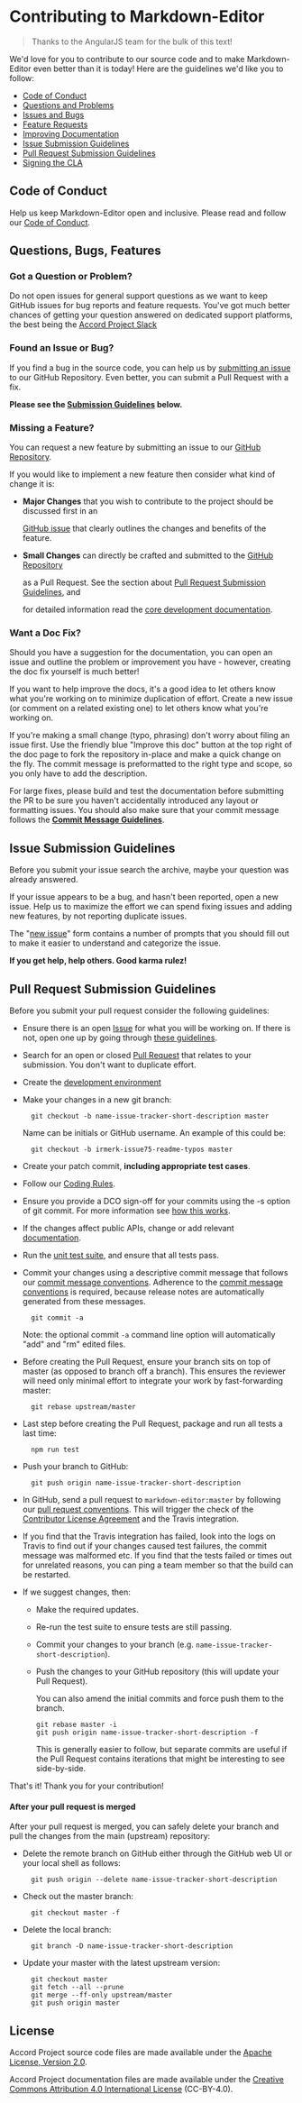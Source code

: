 # Contributing to Markdown-Editor

> Thanks to the AngularJS team for the bulk of this text!

We'd love for you to contribute to our source code and to make Markdown-Editor even better than it is today! Here are the guidelines we'd like you to follow:

* [Code of Conduct][contribute.coc]
* [Questions and Problems][contribute.question]
* [Issues and Bugs][contribute.issue]
* [Feature Requests][contribute.feature]
* [Improving Documentation][contribute.docs]
* [Issue Submission Guidelines][contribute.submit]
* [Pull Request Submission Guidelines][contribute.submitpr]
* [Signing the CLA][contribute.cla]

## <a name="coc"></a> Code of Conduct

Help us keep Markdown-Editor open and inclusive. Please read and follow our [Code of Conduct][coc].

## <a name="requests"></a> Questions, Bugs, Features

### <a name="question"></a> Got a Question or Problem?

Do not open issues for general support questions as we want to keep GitHub issues for bug reports and feature requests. You've got much better chances of getting your question answered on dedicated support platforms, the best being the [Accord Project Slack][apslack]

### <a name="issue"></a> Found an Issue or Bug?

If you find a bug in the source code, you can help us by [submitting an issue][github-issues] to our GitHub Repository. Even better, you can submit a Pull Request with a fix.

**Please see the **[**Submission Guidelines**][contribute.submit]** below.**

### <a name="feature"></a> Missing a Feature?

You can request a new feature by submitting an issue to our [GitHub Repository][github].

If you would like to implement a new feature then consider what kind of change it is:

* **Major Changes** that you wish to contribute to the project should be discussed first in an

  [GitHub issue][github-issues] that clearly outlines the changes and benefits of the feature.

* **Small Changes** can directly be crafted and submitted to the [GitHub Repository][github]

  as a Pull Request. See the section about [Pull Request Submission Guidelines][contribute.submitpr], and

  for detailed information read the [core development documentation][developers].

### <a name="docs"></a> Want a Doc Fix?

Should you have a suggestion for the documentation, you can open an issue and outline the problem or improvement you have - however, creating the doc fix yourself is much better!

If you want to help improve the docs, it's a good idea to let others know what you're working on to minimize duplication of effort. Create a new issue \(or comment on a related existing one\) to let others know what you're working on.

If you're making a small change \(typo, phrasing\) don't worry about filing an issue first. Use the friendly blue "Improve this doc" button at the top right of the doc page to fork the repository in-place and make a quick change on the fly. The commit message is preformatted to the right type and scope, so you only have to add the description.

For large fixes, please build and test the documentation before submitting the PR to be sure you haven't accidentally introduced any layout or formatting issues. You should also make sure that your commit message follows the [**Commit Message Guidelines**][developers.commits].

## <a name="submit"></a> Issue Submission Guidelines

Before you submit your issue search the archive, maybe your question was already answered.

If your issue appears to be a bug, and hasn't been reported, open a new issue. Help us to maximize the effort we can spend fixing issues and adding new features, by not reporting duplicate issues.

The "[new issue][github-new-issue]" form contains a number of prompts that you should fill out to make it easier to understand and categorize the issue.

**If you get help, help others. Good karma rulez!**

## <a name="submit-pr"></a> Pull Request Submission Guidelines

Before you submit your pull request consider the following guidelines:

* Ensure there is an open [Issue][github-issues] for what you will be working on. If there is not, open one up by going through [these guidelines][contribute.submit].
* Search for an open or closed [Pull Request][pulls] that relates to your submission. You don't want to duplicate effort.
* Create the [development environment][developers.setup]
* Make your changes in a new git branch:

  ```text
    git checkout -b name-issue-tracker-short-description master
  ```

  Name can be initials or GitHub username. An example of this could be:

  ```text
    git checkout -b irmerk-issue75-readme-typos master
  ```

* Create your patch commit, **including appropriate test cases**.
* Follow our [Coding Rules][developers.rules].
* Ensure you provide a DCO sign-off for your commits using the -s option of git commit. For more information see [how this works][dcohow].
* If the changes affect public APIs, change or add relevant [documentation][developers.documentation].
* Run the [unit test suite][developers.unit-tests], and ensure that all tests pass.

* Commit your changes using a descriptive commit message that follows our [commit message conventions][developers.commits]. Adherence to the [commit message conventions][developers.commits] is required, because release notes are automatically generated from these messages.

  ```text
    git commit -a
  ```

  Note: the optional commit `-a` command line option will automatically "add" and "rm" edited files.

* Before creating the Pull Request, ensure your branch sits on top of master (as opposed to branch off a branch). This ensures the reviewer will need only minimal effort to integrate your work by fast-forwarding master:

  ```text
    git rebase upstream/master
  ```

* Last step before creating the Pull Request, package and run all tests a last time:

  ```text
    npm run test
  ```

* Push your branch to GitHub:

  ```text
    git push origin name-issue-tracker-short-description
  ```

* In GitHub, send a pull request to `markdown-editor:master` by following our [pull request conventions][developers.pullrequest]. This will trigger the check of the [Contributor License Agreement][contribute.cla] and the Travis integration.
* If you find that the Travis integration has failed, look into the logs on Travis to find out if your changes caused test failures, the commit message was malformed etc. If you find that the tests failed or times out for unrelated reasons, you can ping a team member so that the build can be restarted.
* If we suggest changes, then:
  * Make the required updates.
  * Re-run the test suite to ensure tests are still passing.
  * Commit your changes to your branch \(e.g. `name-issue-tracker-short-description`\).
  * Push the changes to your GitHub repository \(this will update your Pull Request\).

    You can also amend the initial commits and force push them to the branch.

    ```text
    git rebase master -i
    git push origin name-issue-tracker-short-description -f
    ```

    This is generally easier to follow, but separate commits are useful if the Pull Request contains iterations that might be interesting to see side-by-side.

That's it! Thank you for your contribution!

#### After your pull request is merged

After your pull request is merged, you can safely delete your branch and pull the changes from the main \(upstream\) repository:

* Delete the remote branch on GitHub either through the GitHub web UI or your local shell as follows:

  ```text
    git push origin --delete name-issue-tracker-short-description
  ```

* Check out the master branch:

  ```text
    git checkout master -f
  ```

* Delete the local branch:

  ```text
    git branch -D name-issue-tracker-short-description
  ```

* Update your master with the latest upstream version:

  ```text
    git checkout master
    git fetch --all --prune
    git merge --ff-only upstream/master
    git push origin master
  ```

## License <a name="license"></a>

Accord Project source code files are made available under the [Apache License, Version 2.0][apache].

Accord Project documentation files are made available under the [Creative Commons Attribution 4.0 International License][creativecommons] (CC-BY-4.0).

[coc]: https://github.com/accordproject/docs/blob/master/Accord%20Project%20Code%20of%20Conduct.pdf
[apslack]: https://accord-project-slack-signup.herokuapp.com

[contribute.coc]: CONTRIBUTING.md#coc
[contribute.cla]: CONTRIBUTING.md#cla
[contribute.question]: CONTRIBUTING.md#question
[contribute.issue]: CONTRIBUTING.md#issue
[contribute.feature]: CONTRIBUTING.md#feature
[contribute.docs]: CONTRIBUTING.md#docs
[contribute.submit]: CONTRIBUTING.md#submit
[contribute.submitpr]: CONTRIBUTING.md#submit-pr

[developers]: DEVELOPERS.md
[developers.commits]: DEVELOPERS.md#commits
[developers.pullrequest]: DEVELOPERS.md#pullrequests
[developers.documentation]: DEVELOPERS.md#documentation
[developers.rules]: DEVELOPERS.md#rules
[developers.setup]: DEVELOPERS.md#setup
[developers.unit-tests]: DEVELOPERS.md#unit-tests

[github-new-issue]: https://github.com/accordproject/markdown-editor/issues/new
[github-issues]: https://github.com/accordproject/markdown-editor/issues
[github]: https://github.com/accordproject/markdown-editor
[pulls]: https://github.com/accordproject/markdown-editor/pulls

[dcohow]: https://github.com/probot/dco#how-it-works
[apache]: https://github.com/accordproject/markdown-editor/blob/master/LICENSE
[creativecommons]: http://creativecommons.org/licenses/by/4.0/
